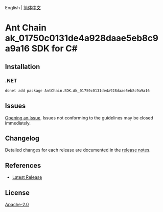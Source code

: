 English | [简体中文](README-CN.md)

# Ant Chain ak_01750c0131de4a928daae5eb8c9a9a16 SDK for C#

## Installation

### .NET

```bash
donet add package AntChain.SDK.Ak_01750c0131de4a928daae5eb8c9a9a16
```

## Issues

[Opening an Issue](https://github.com/alipay/antchain-openapi-prod-sdk/issues/new), Issues not conforming to the guidelines may be closed immediately.

## Changelog

Detailed changes for each release are documented in the [release notes](./ChangeLog.md).

## References

* [Latest Release](https://github.com/alipay/antchain-openapi-prod-sdk/)

## License

[Apache-2.0](http://www.apache.org/licenses/LICENSE-2.0)
